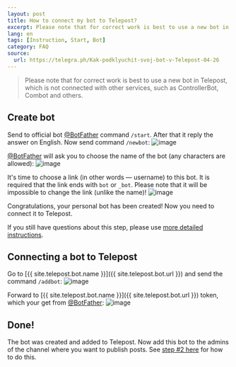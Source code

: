 ```yaml
---
layout: post
title: How to connect my bot to Telepost?
excerpt: Please note that for correct work is best to use a new bot in Telepost, which is not connected with other services, such as ControllerBot, Combot and others.
lang: en
tags: [Instruction, Start, Bot]
category: FAQ
source:
  url: https://telegra.ph/Kak-podklyuchit-svoj-bot-v-Telepost-04-26
---
```


> Please note that for correct work is best to use a new bot in Telepost, which is not connected with other services, such as ControllerBot, Combot and others.


## Create bot

Send to official bot [@BotFather](https://t.me/BotFather) command `/start`. After that it reply the answer on English. Now send command `/newbot`:
![image](https://user-images.githubusercontent.com/24430718/106514143-f2936880-64e4-11eb-8073-257146c5970b.png)

[@BotFather](https://t.me/BotFather) will ask you to choose the name of the bot (any characters are allowed):
![image](https://user-images.githubusercontent.com/24430718/106514319-253d6100-64e5-11eb-90a2-bdbee67ffb3e.png)

It's time to choose a link (in other words — username) to this bot. It is required that the link ends with `bot` or `_bot`. Please note that it will be impossible to change the link (unlike the name)!
![image](https://user-images.githubusercontent.com/24430718/106514485-59188680-64e5-11eb-966d-b98e2aa87a7f.png)

Congratulations, your personal bot has been created! Now you need to connect it to Telepost.

If you still have questions about this step, please use [more detailed instructions](https://www.hashtap.com/@obzorchik.plus/создаём-бота-в-telegram-rWNgL7Dvwd0v).


## Connecting a bot to Telepost

Go to [{{ site.telepost.bot.name }}]({{ site.telepost.bot.url }}) and send the command `/addbot`:
![image](https://user-images.githubusercontent.com/24430718/106514765-bc0a1d80-64e5-11eb-82e4-c33a541f3037.png)

Forward to [{{ site.telepost.bot.name }}]({{ site.telepost.bot.url }}) token, which your get from [@BotFather](https://t.me/BotFather):
![image](https://user-images.githubusercontent.com/24430718/106514986-0be8e480-64e6-11eb-98b9-b777d17896f1.png)


## Done! 

The bot was created and added to Telepost. Now add this bot to the admins of the channel where you want to publish posts. See [step #2 here](2019-04-26-getting-started.md) for how to do this.
